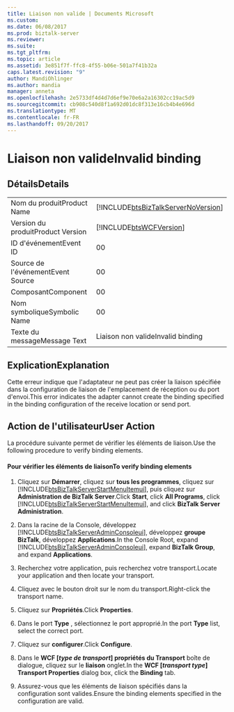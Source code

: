 ```yaml
---
title: Liaison non valide | Documents Microsoft
ms.custom: 
ms.date: 06/08/2017
ms.prod: biztalk-server
ms.reviewer: 
ms.suite: 
ms.tgt_pltfrm: 
ms.topic: article
ms.assetid: 3e851f7f-ffc8-4f55-b06e-501a7f41b32a
caps.latest.revision: "9"
author: MandiOhlinger
ms.author: mandia
manager: anneta
ms.openlocfilehash: 2e5733df4d4d7d6ef9e70e6a2a16302cc19ac5d9
ms.sourcegitcommit: cb908c540d8f1a692d01dc8f313e16cb4b4e696d
ms.translationtype: MT
ms.contentlocale: fr-FR
ms.lasthandoff: 09/20/2017
---
```

# <a name="invalid-binding"></a><span data-ttu-id="d8268-102">Liaison non valide</span><span class="sxs-lookup"><span data-stu-id="d8268-102">Invalid binding</span></span>
## <a name="details"></a><span data-ttu-id="d8268-103">Détails</span><span class="sxs-lookup"><span data-stu-id="d8268-103">Details</span></span>  
  
|||  
|-|-|  
|<span data-ttu-id="d8268-104">Nom du produit</span><span class="sxs-lookup"><span data-stu-id="d8268-104">Product Name</span></span>|[!INCLUDE[btsBizTalkServerNoVersion](../includes/btsbiztalkservernoversion-md.md)]|  
|<span data-ttu-id="d8268-105">Version du produit</span><span class="sxs-lookup"><span data-stu-id="d8268-105">Product Version</span></span>|[!INCLUDE[btsWCFVersion](../includes/btswcfversion-md.md)]|  
|<span data-ttu-id="d8268-106">ID d'événement</span><span class="sxs-lookup"><span data-stu-id="d8268-106">Event ID</span></span>|<span data-ttu-id="d8268-107">0</span><span class="sxs-lookup"><span data-stu-id="d8268-107">0</span></span>|  
|<span data-ttu-id="d8268-108">Source de l'événement</span><span class="sxs-lookup"><span data-stu-id="d8268-108">Event Source</span></span>|<span data-ttu-id="d8268-109">0</span><span class="sxs-lookup"><span data-stu-id="d8268-109">0</span></span>|  
|<span data-ttu-id="d8268-110">Composant</span><span class="sxs-lookup"><span data-stu-id="d8268-110">Component</span></span>|<span data-ttu-id="d8268-111">0</span><span class="sxs-lookup"><span data-stu-id="d8268-111">0</span></span>|  
|<span data-ttu-id="d8268-112">Nom symbolique</span><span class="sxs-lookup"><span data-stu-id="d8268-112">Symbolic Name</span></span>|<span data-ttu-id="d8268-113">0</span><span class="sxs-lookup"><span data-stu-id="d8268-113">0</span></span>|  
|<span data-ttu-id="d8268-114">Texte du message</span><span class="sxs-lookup"><span data-stu-id="d8268-114">Message Text</span></span>|<span data-ttu-id="d8268-115">Liaison non valide</span><span class="sxs-lookup"><span data-stu-id="d8268-115">Invalid binding</span></span>|  
  
## <a name="explanation"></a><span data-ttu-id="d8268-116">Explication</span><span class="sxs-lookup"><span data-stu-id="d8268-116">Explanation</span></span>  
 <span data-ttu-id="d8268-117">Cette erreur indique que l'adaptateur ne peut pas créer la liaison spécifiée dans la  configuration de liaison de l'emplacement de réception ou du port d'envoi.</span><span class="sxs-lookup"><span data-stu-id="d8268-117">This error indicates the adapter cannot create the binding specified in the binding configuration of the receive location or send port.</span></span>  
  
## <a name="user-action"></a><span data-ttu-id="d8268-118">Action de l'utilisateur</span><span class="sxs-lookup"><span data-stu-id="d8268-118">User Action</span></span>  
 <span data-ttu-id="d8268-119">La procédure suivante permet de vérifier les éléments de liaison.</span><span class="sxs-lookup"><span data-stu-id="d8268-119">Use the following procedure to verify binding elements.</span></span>  
  
#### <a name="to-verify-binding-elements"></a><span data-ttu-id="d8268-120">Pour vérifier les éléments de liaison</span><span class="sxs-lookup"><span data-stu-id="d8268-120">To verify binding elements</span></span>  
  
1.  <span data-ttu-id="d8268-121">Cliquez sur **Démarrer**, cliquez sur **tous les programmes**, cliquez sur [!INCLUDE[btsBizTalkServerStartMenuItemui](../includes/btsbiztalkserverstartmenuitemui-md.md)], puis cliquez sur **Administration de BizTalk Server**.</span><span class="sxs-lookup"><span data-stu-id="d8268-121">Click **Start**, click **All Programs**, click [!INCLUDE[btsBizTalkServerStartMenuItemui](../includes/btsbiztalkserverstartmenuitemui-md.md)], and click **BizTalk Server Administration**.</span></span>  
  
2.  <span data-ttu-id="d8268-122">Dans la racine de la Console, développez [!INCLUDE[btsBizTalkServerAdminConsoleui](../includes/btsbiztalkserveradminconsoleui-md.md)], développez **groupe BizTalk**, développez **Applications**.</span><span class="sxs-lookup"><span data-stu-id="d8268-122">In the Console Root, expand [!INCLUDE[btsBizTalkServerAdminConsoleui](../includes/btsbiztalkserveradminconsoleui-md.md)], expand **BizTalk Group**, and expand  **Applications**.</span></span>  
  
3.  <span data-ttu-id="d8268-123">Recherchez votre application, puis recherchez votre transport.</span><span class="sxs-lookup"><span data-stu-id="d8268-123">Locate your application and then locate your transport.</span></span>  
  
4.  <span data-ttu-id="d8268-124">Cliquez avec le bouton droit sur le nom du transport.</span><span class="sxs-lookup"><span data-stu-id="d8268-124">Right-click the transport name.</span></span>  
  
5.  <span data-ttu-id="d8268-125">Cliquez sur **Propriétés**.</span><span class="sxs-lookup"><span data-stu-id="d8268-125">Click **Properties**.</span></span>  
  
6.  <span data-ttu-id="d8268-126">Dans le port **Type** , sélectionnez le port approprié.</span><span class="sxs-lookup"><span data-stu-id="d8268-126">In the port **Type** list, select the correct port.</span></span>  
  
7.  <span data-ttu-id="d8268-127">Cliquez sur **configurer**.</span><span class="sxs-lookup"><span data-stu-id="d8268-127">Click **Configure**.</span></span>  
  
8.  <span data-ttu-id="d8268-128">Dans le **WCF [***type de transport***] propriétés du Transport** boîte de dialogue, cliquez sur le **liaison** onglet.</span><span class="sxs-lookup"><span data-stu-id="d8268-128">In the **WCF [***transport type***] Transport Properties** dialog box, click the **Binding** tab.</span></span>  
  
9. <span data-ttu-id="d8268-129">Assurez-vous que les éléments de liaison spécifiés dans la configuration sont valides.</span><span class="sxs-lookup"><span data-stu-id="d8268-129">Ensure the binding elements specified in the configuration are valid.</span></span>